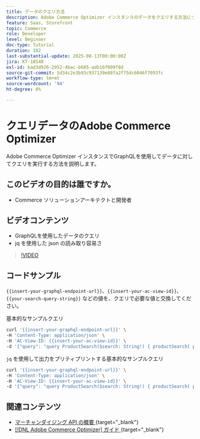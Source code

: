 ```yaml
---
title: データのクエリ方法
description: Adobe Commerce Optimizer インスタンスのデータをクエリする方法について説明します。
feature: Saas, Storefront
topic: Commerce
role: Developer
level: Beginner
doc-type: Tutorial
duration: 182
last-substantial-update: 2025-08-13T00:00:00Z
jira: KT-18548
exl-id: bad3d926-2952-4bac-b685-adb16f009f8d
source-git-commit: 5d34c2e3b93c937139e88fa2f75dc6046f7093fc
workflow-type: tm+mt
source-wordcount: '94'
ht-degree: 0%

---
```


# クエリデータのAdobe Commerce Optimizer

Adobe Commerce Optimizer インスタンスでGraphQLを使用してデータに対してクエリを実行する方法を説明します。

## このビデオの目的は誰ですか。

* Commerce ソリューションアーキテクトと開発者

## ビデオコンテンツ

* GraphQLを使用したデータのクエリ
* jq を使用した json の読み取り容易さ

>[!VIDEO](https://video.tv.adobe.com/v/3470801?learn=on&enablevpops&captions=jpn)

## コードサンプル

`{{insert-your-graphql-endpoint-url}}`、`{{insert-your-ac-view-id}}`、`{{your-search-query-string}}` などの値を、クエリで必要な値と交換してください。

基本的なサンプルクエリ

```bash
curl '{{insert-your-graphql-endpoint-url}}' \
-H 'Content-Type: application/json' \
-H 'AC-View-ID: {{insert-your-ac-view-id}}' \
-d '{"query": "query ProductSearch($search: String!) { productSearch( phrase: $search, page_size: 10, current_page: 2) { items { productView { sku name description shortDescription images { url } ... on SimpleProductView { attributes { label name value } price { regular { amount { value currency } } roles } } } } } }", "variables": { "search": "{{your-search-query-string}}"}}'
```

`jq` を使用して出力をプリティプリントする基本的なサンプルクエリ

```bash
curl '{{insert-your-graphql-endpoint-url}}' \
-H 'Content-Type: application/json' \
-H 'AC-View-ID: {{insert-your-ac-view-id}}' \
-d '{"query": "query ProductSearch($search: String!) { productSearch( phrase: $search, page_size: 10, current_page: 2) { items { productView { sku name description shortDescription images { url } ... on SimpleProductView { attributes { label name value } price { regular { amount { value currency } } roles } } } } } }", "variables": { "search": "{{your-search-query-string}}"}}' | jq .
```

## 関連コンテンツ

* [&#x200B; マーチャンダイジング API の概要 &#x200B;](https://developer.adobe.com/commerce/services/optimizer/merchandising-services/using-the-api/#make-your-first-request){target="_blank"}
* [[!DNL Adobe Commerce Optimizer]  ガイド &#x200B;](https://experienceleague.adobe.com/ja/docs/commerce/optimizer/overview){target="_blank"}
